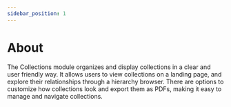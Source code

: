 ```yaml
---
sidebar_position: 1
---
```


# About

The Collections module organizes and display collections in a clear and user friendly way. It allows users to view collections on a landing page, and explore their relationships through a hierarchy browser. There are options to customize how collections look and export them as PDFs, making it easy to manage and navigate collections.